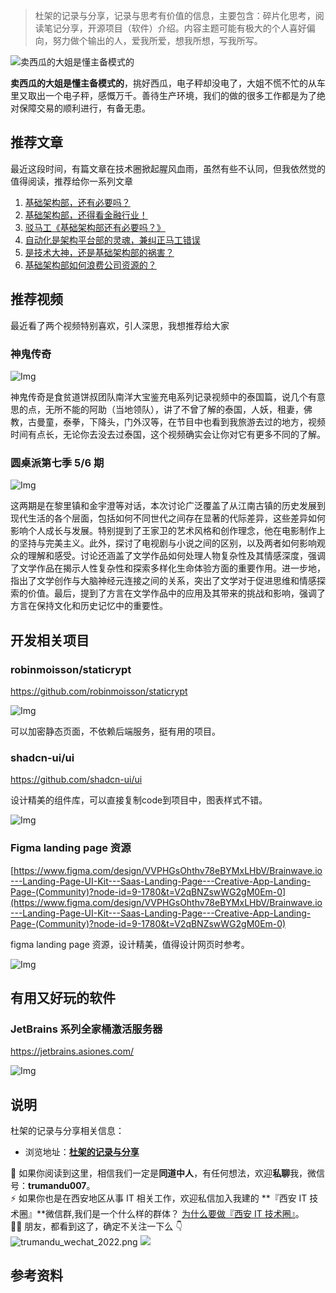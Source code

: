 > 杜架的记录与分享，记录与思考有价值的信息，主要包含：碎片化思考，阅读笔记分享，开源项目（软件）介绍。内容主题可能有极大的个人喜好偏向，努力做个输出的人，爱我所爱，想我所想，写我所写。

![卖西瓜的大姐是懂主备模式的](https://static.trumandu.top/yank-note-picgo-img-20240806230105.png)

**卖西瓜的大姐是懂主备模式的**，挑好西瓜，电子秤却没电了，大姐不慌不忙的从车里又取出一个电子秤，感慨万千。善待生产环境，我们的做的很多工作都是为了绝对保障交易的顺利进行，有备无患。

## 推荐文章

最近这段时间，有篇文章在技术圈掀起腥风血雨，虽然有些不认同，但我依然觉的值得阅读，推荐给你一系列文章

1. [基础架构部，还有必要吗？](https://mp.weixin.qq.com/s/yalmoDbY75_Pz9PCzpjiPQ)
2. [基础架构部，还得看金融行业！](https://mp.weixin.qq.com/s/1ir-VsEu2k_olN2YxzK4TQ)
3. [驳马工《基础架构部还有必要吗？》](https://mp.weixin.qq.com/s/0W676wBcGjP5XeqBYoBYeQ)
4. [自动化是架构平台部的灵魂，兼纠正马工错误](https://mp.weixin.qq.com/s/zaEhY-2XexnaQG4pymG0Tg)
5. [是技术大神，还是基础架构部的祸害？](https://mp.weixin.qq.com/s/ujWwhPGMgxmxC81ADL7umg)
6. [基础架构部如何浪费公司资源的？](https://mp.weixin.qq.com/s/--uwaOY-qWcw7bNQDOuvYw)

## 推荐视频

最近看了两个视频特别喜欢，引人深思，我想推荐给大家

### 神鬼传奇

![Img](https://static.trumandu.top/yank-note-picgo-img-20240806225125.jpg)

神鬼传奇是食贫道饼叔团队南洋大宝鉴充电系列记录视频中的泰国篇，说几个有意思的点，无所不能的阿助（当地领队），讲了不曾了解的泰国，人妖，租妻，佛教，古曼童，泰拳，下降头，门外汉等，在节目中也看到我旅游去过的地方，视频时间有点长，无论你去没去过泰国，这个视频确实会让你对它有更多不同的了解。

### 圆桌派第七季 5/6 期

![Img](https://static.trumandu.top/yank-note-picgo-img-20240806224555.png)

这两期是在黎里镇和金宇澄等对话，本次讨论广泛覆盖了从江南古镇的历史发展到现代生活的各个层面，包括如何不同世代之间存在显著的代际差异，这些差异如何影响个人成长与发展。特别提到了王家卫的艺术风格和创作理念，他在电影制作上的坚持与完美主义。此外，探讨了电视剧与小说之间的区别，以及两者如何影响观众的理解和感受。讨论还涵盖了文学作品如何处理人物复杂性及其情感深度，强调了文学作品在揭示人性复杂性和探索多样化生命体验方面的重要作用。进一步地，指出了文学创作与大脑神经元连接之间的关系，突出了文学对于促进思维和情感探索的价值。最后，提到了方言在文学作品中的应用及其带来的挑战和影响，强调了方言在保持文化和历史记忆中的重要性。

## 开发相关项目

### robinmoisson/staticrypt

https://github.com/robinmoisson/staticrypt

![Img](https://static.trumandu.top/yank-note-picgo-img-20240806232544.png)

可以加密静态页面，不依赖后端服务，挺有用的项目。

### shadcn-ui/ui

https://github.com/shadcn-ui/ui

设计精美的组件库，可以直接复制code到项目中，图表样式不错。

![Img](https://static.trumandu.top/yank-note-picgo-img-20240806233409.png)


### Figma landing page 资源

[https://www.figma.com/design/VVPHGsOhthv78eBYMxLHbV/Brainwave.io---Landing-Page-UI-Kit---Saas-Landing-Page---Creative-App-Landing-Page-(Community)?node-id=9-1780&t=V2qBNZswWG2gM0Em-0](https://www.figma.com/design/VVPHGsOhthv78eBYMxLHbV/Brainwave.io---Landing-Page-UI-Kit---Saas-Landing-Page---Creative-App-Landing-Page-(Community)?node-id=9-1780&t=V2qBNZswWG2gM0Em-0)

figma landing page 资源，设计精美，值得设计网页时参考。

![Img](https://static.trumandu.top/yank-note-picgo-img-20240809205635.png)



## 有用又好玩的软件

### JetBrains 系列全家桶激活服务器 

https://jetbrains.asiones.com/

![Img](https://static.trumandu.top/yank-note-picgo-img-20240807221625.png)


## 说明

杜架的记录与分享相关信息：

-   浏览地址：[**杜架的记录与分享**](http://blog.trumandu.top/categories/杜架的记录与分享/)

🙌 如果你阅读到这里，相信我们一定是**同道中人**，有任何想法，欢迎**私聊**我，微信号：**trumandu007**。<br />⚡️ 如果你也是在西安地区从事 IT 相关工作，欢迎私信加入我建的 **『西安 IT 技术圈』**微信群,我们是一个什么样的群体？ [为什么要做『西安 IT 技术圈』](https://mp.weixin.qq.com/s?__biz=MzI4NTMwNTQ5Mg==&mid=2247483684&idx=1&sn=4c1f96c16463601a7e220a06649f4cd3)。<br />👬🏻 朋友，都看到这了，确定不关注一下么 👇<br />
![trumandu_wechat_2022.png](http://static.trumandu.top/trumandu_wechat_2022.png)
![](https://static.trumandu.top/view_good_share.gif)

## 参考资料

